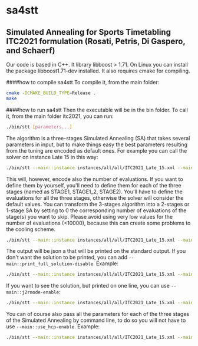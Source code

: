 # sa4stt
## Simulated Annealing for Sports Timetabling ITC2021 formulation (Rosati, Petris, Di Gaspero, and Schaerf)
Our code is based in C++. It library libboost > 1.71. On Linux you can install the package libboost1.71-dev installed. It also requires cmake for compiling. 

####how to compile sa4stt
To compile it, from the main folder:

```bash
cmake -DCMAKE_BUILD_TYPE=Release .
make
```
####how to run sa4stt
Then the executable will be in the bin folder. To call it, from the main folder itc2021, you can run:

```bash
./bin/stt [parameters...]
```
The algorithm is a three-stages Simulated Annealing (SA) that takes several parameters in input, but to make things easy the best parameters resulting from the tuning are encoded as default ones. For example you can call the solver on instance Late 15 in this way:

```bash
./bin/stt --main::instance instances/all/all/ITC2021_Late_15.xml --main::method ESA-3S --main::use_hcp-enable
```
This will, however, encode also the number of evaluations. If you want to define them by yourself, you'll need to define them for each of the three stages (named as STAGE1, STAGE1_2, STAGE2). You'll have to define the evaluations for all the three stages, otherwise the solver will consider the default values. You can transform the 3-stages algorithm into a 2-stages or 1-stage SA by setting to 0 the corresponding number of evaluations of the stage(s) you want to skip. Please avoid using very low values for the number of evaluations (<10000), because this can create some problems to the cooling scheme. 

```bash
./bin/stt --main::instance instances/all/all/ITC2021_Late_15.xml --main::method ESA-3S --main::use_hcp-enable --STAGE1::max_evaluations 100000 --STAGE1_2::max_evaluations 100000 --STAGE2::max_evaluations 10000
```

The output will be json a that will be printed on the standard output. If you don't want the solution to be printed, you can add `--main::print_full_solution-disable`. Example:

```bash
./bin/stt --main::instance instances/all/all/ITC2021_Late_15.xml --main::method ESA-3S --main::use_hcp-enable --STAGE1::max_evaluations 100000 --STAGE1_2::max_evaluations 100000 --STAGE2::max_evaluations 10000 --main::print_full_solution-disable
```

If you want to see the solution, but printed on one line, you can use `--main::j2rmode-enable`:

```bash
./bin/stt --main::instance instances/all/all/ITC2021_Late_15.xml --main::method ESA-3S --main::use_hcp-enable --STAGE1::max_evaluations 100000 --STAGE1_2::max_evaluations 100000 --STAGE2::max_evaluations 10000 --main::j2rmode-enable
```

You can of course also pass all the parameters for each of the three stages of the Simulated Annealing by command line, to do so you will not have to use `--main::use_hcp-enable`. Example:

```bash
./bin/stt --main::instance instances/all/all/ITC2021_Late_15.xml --main::method ESA-3S  --HW::CA1 7 --HW::CA2 8 --HW::CA3 2 --HW::CA4 8 --HW::GA1 10 --HW::BR1 1 --HW::BR2 6 --HW::FA2 1 --HW::SE1 1  --STAGE1_2::start_temperature 100  --STAGE1_2::cooling_rate 0.99 --STAGE1_2::expected_min_temperature 1 --STAGE1_2::neighbors_accepted_ratio 0.1  --STAGE2::start_temperature 100 --STAGE2::cooling_rate 0.99 --STAGE2::expected_min_temperature 1 --STAGE2::neighbors_accepted_ratio 0.1  --main::hard_weight 10 --main::phased_weight 117 --STAGE1::start_temperature 179  --STAGE1::cooling_rate 0.99 --STAGE1::expected_min_temperature 2.1 --STAGE1::neighbors_accepted_ratio 0.1 --main::j2rmode-enable --main::start_type random --STAGE1::max_evaluations 100000 --STAGE1_2::max_evaluations 100000 --STAGE2::max_evaluations 10000
